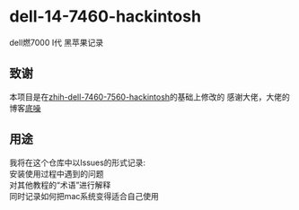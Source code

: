 # dell-14-7460-hackintosh
dell燃7000 I代 黑苹果记录

## 致谢
本项目是在[zhih-dell-7460-7560-hackintosh](https://github.com/xzhih/dell-7460-7560-hackintosh)的基础上修改的
感谢大佬，大佬的博客[底噪](https://zhih.me)

## 用途
我将在这个仓库中以Issues的形式记录:<br>
安装使用过程中遇到的问题<br>
对其他教程的“术语”进行解释<br>
同时记录如何把mac系统变得适合自己使用
